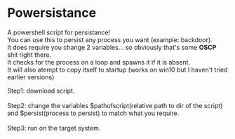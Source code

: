 # Powersistance

A powershell script for persistance!
<br>
You can use this to persist any process you want (example: backdoor).
<br>
It does require you change 2 variables... so obviously that's some <strong>OSCP</strong> shit right there.
<br>
It checks for the process on a loop and spawns it if it is absent.
<br>
It will also atempt to copy itself to startup (works on win10 but I haven't tried earlier versions)

Step1: download script.
<br>
<br>
Step2: change the variables $pathofscript(relative path to dir of the script) and $persist(process to persist) to match what you require.
<br>
<br>
Step3: run on the target system.
